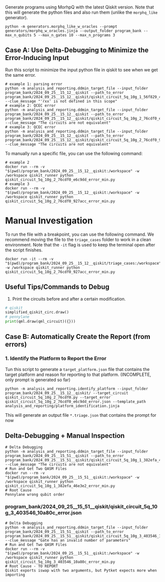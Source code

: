 Generate programs using MorhpQ with the latest Qiskit version.
Note that this will generate the python files and also run them (unlike the `morphq_like` generator).
```shell
python -m generators.morphq_like_w_oracles --prompt generators/morphq_w_oracles.jinja --output_folder program_bank --max_n_qubits 5 --max_n_gates 10 --max_n_programs 3
```


## Case A: Use Delta-Debugging to Minimize the Error-Inducing Input
Run this script to minimize the input python file in qiskit to see when we get the same error.
```shell
# example 1: parsing error
python -m analysis_and_reporting.ddmin_target_file --input_folder program_bank/2024_09_25__15_12__qiskit --path_to_error program_bank/2024_09_25__15_12__qiskit/qiskit_circuit_5q_10g_1_56f829_43fca2_error.json --clue_message "'rxx' is not defined in this scope"
# example 2: QCEC error
python -m analysis_and_reporting.ddmin_target_file --input_folder program_bank/2024_09_25__15_12__qiskit --path_to_error program_bank/2024_09_25__15_12__qiskit/qiskit_circuit_5q_10g_2_76cdf0_e6c9dd_error.json --clue_message "The circuits are not equivalent"
# example 3: QCEC error
python -m analysis_and_reporting.ddmin_target_file --input_folder program_bank/2024_09_25__15_12__qiskit --path_to_error program_bank/2024_09_25__15_12__qiskit/qiskit_circuit_5q_10g_2_76cdf0_927acc_error.json --clue_message "The circuits are not equivalent"
```

To manually run a specific file, you can use the following command:
```shell
# example 2
docker run --rm -v "$(pwd)/program_bank/2024_09_25__15_12__qiskit:/workspace" -w /workspace qiskit_runner python qiskit_circuit_5q_10g_2_76cdf0_e6c9dd_error_min.py
# example 3
docker run --rm -v "$(pwd)/program_bank/2024_09_25__15_12__qiskit:/workspace" -w /workspace qiskit_runner python qiskit_circuit_5q_10g_2_76cdf0_927acc_error_min.py
```

# Manual Investigation

To run the file with a breakpoint, you can use the following command. We recommend moving the file to the `triage_cases` folder to work in a clean environment.
Note that the `-it` flag is used to keep the terminal open after the script finishes.
```shell
docker run -it --rm -v "$(pwd)/program_bank/2024_09_25__15_12__qiskit/triage_cases:/workspace" -w /workspace qiskit_runner python qiskit_circuit_5q_10g_2_76cdf0_927acc_error_min.py
```


## Useful Tips/Commands to Debug

1. Print the circuits before and after a certain modification.
```python
# qiskit
simplified_qiskit_circ.draw()
# pennylane
print(qml.draw(qml_circuit)({}))
```



## Case B: Automatically Create the Report (from errors)


### 1. Identify the Platform to Report the Error
Tun this script to generate a `target_platform.json` file that contains the target platform and reason for reporting to that platform. (INCOMPLETE, only prompt is generated so far)
```shell
python -m analysis_and_reporting.identify_platform --input_folder program_bank/2024_09_25__15_12__qiskit/ --target_circuit qiskit_circuit_5q_10g_2_76cdf0.py --target_error qiskit_circuit_5q_10g_2_76cdf0_e6c9dd_error.json --template_path analysis_and_reporting/platform_identification.jinja
```
This will generate an output file `*.triage.json` that contains the prompt for now




## Delta-Debugging + Manual Inspection

```shell
# Delta Debugging
python -m analysis_and_reporting.ddmin_target_file --input_folder program_bank/2024_09_25__15_51__qiskit --path_to_error program_bank/2024_09_25__15_51__qiskit/qiskit_circuit_5q_10g_1_382efa_46e3e2_error.json --clue_message "The circuits are not equivalent"
# Run and Get Two QASM Files
docker run --rm -v "$(pwd)/program_bank/2024_09_25__15_51__qiskit:/workspace" -w /workspace qiskit_runner python qiskit_circuit_5q_10g_1_382efa_46e3e2_error_min.py
# Root Cause
Pennylane wrong qubit order
```


### program_bank/2024_09_25__15_51__qiskit/qiskit_circuit_5q_10g_3_403546_10a80c_error.json

```shell
# Delta Debugging
python -m analysis_and_reporting.ddmin_target_file --input_folder program_bank/2024_09_25__15_51__qiskit --path_to_error program_bank/2024_09_25__15_51__qiskit/qiskit_circuit_5q_10g_3_403546_10a80c_error.json --clue_message "Gate has an invalid number of parameters"
# Run and Get Two QASM Files
docker run --rm -v "$(pwd)/program_bank/2024_09_25__15_51__qiskit:/workspace" -w /workspace qiskit_runner python qiskit_circuit_5q_10g_3_403546_10a80c_error_min.py
# Root Cause - TO REPORT
Qiskit exports iswap with two arguments, but Pytket expects more when importing
```
